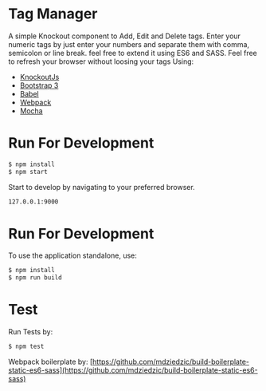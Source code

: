 # Tag Manager

A simple Knockout component to Add, Edit and Delete tags.
Enter your numeric tags by just enter your numbers and separate them with comma, semicolon or
line break. feel free to extend it using ES6 and SASS.
Feel free to refresh your browser without loosing your tags
Using:
* [KnockoutJs](https://knockoutjs.com/)
* [Bootstrap 3](https://getbootstrap.com/)
* [Babel](https://babeljs.io/)
* [Webpack](https://webpack.js.org/)
* [Mocha](https://mochajs.org/)

# Run For Development
```sh
$ npm install
$ npm start
```
Start to develop by navigating to your preferred browser.
```sh
127.0.0.1:9000
```

# Run For Development
To use the application standalone, use:
```sh
$ npm install
$ npm run build
```

# Test
Run Tests by:
```sh
$ npm test
```

Webpack boilerplate by: [https://github.com/mdziedzic/build-boilerplate-static-es6-sass](https://github.com/mdziedzic/build-boilerplate-static-es6-sass)